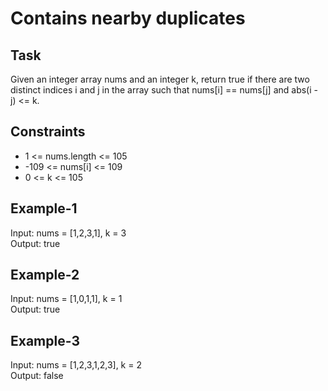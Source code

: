 # Contains nearby duplicates

## Task
Given an integer array nums and an integer k, return true if there are two distinct indices i and j in the array such that nums[i] == nums[j] and abs(i - j) <= k.


## Constraints
- 1 <= nums.length <= 105
- -109 <= nums[i] <= 109
- 0 <= k <= 105


## Example-1
Input: nums = [1,2,3,1], k = 3  
Output: true

## Example-2
Input: nums = [1,0,1,1], k = 1  
Output: true

## Example-3
Input: nums = [1,2,3,1,2,3], k = 2  
Output: false

